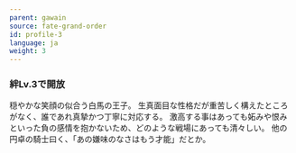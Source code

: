 ```yaml
---
parent: gawain
source: fate-grand-order
id: profile-3
language: ja
weight: 3
---
```


### 絆Lv.3で開放

穏やかな笑顔の似合う白馬の王子。
生真面目な性格だが重苦しく構えたところがなく、誰であれ真摯かつ丁寧に対応する。
激高する事はあっても妬みや恨みといった負の感情を抱かないため、どのような戦場にあっても清々しい。
他の円卓の騎士曰く、「あの嫌味のなさはもう才能」だとか。
